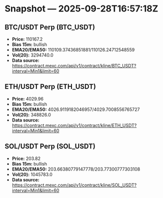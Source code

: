 # Snapshot — 2025-09-28T16:57:18Z

## BTC/USDT Perp (BTC_USDT)
- **Price:** 110167.2
- **Bias 15m:** bullish
- **EMA20/EMA50:** 110109.37436851881/110126.24712548559
- **Vol(20):** 3294740.0
- **Data source:** https://contract.mexc.com/api/v1/contract/kline/BTC_USDT?interval=Min1&limit=60

## ETH/USDT Perp (ETH_USDT)
- **Price:** 4029.96
- **Bias 15m:** bullish
- **EMA20/EMA50:** 4026.9119182046957/4029.7008556765727
- **Vol(20):** 348826.0
- **Data source:** https://contract.mexc.com/api/v1/contract/kline/ETH_USDT?interval=Min1&limit=60

## SOL/USDT Perp (SOL_USDT)
- **Price:** 203.82
- **Bias 15m:** bullish
- **EMA20/EMA50:** 203.66380779147778/203.77300777303108
- **Vol(20):** 1045783.0
- **Data source:** https://contract.mexc.com/api/v1/contract/kline/SOL_USDT?interval=Min1&limit=60
